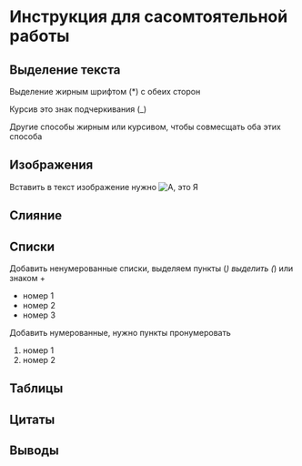 #  Инструкция для сасомтоятельной работы

## Выделение текста

 Выделение жирным шрифтом (*) с обеих сторон

 Курсив это знак подчеркивания (_)

 Другие способы жирным или курсивом, чтобы совмесщать оба этих способа 

## Изображения

Вставить в текст изображение нужно ![А, это Я](060922.png)

## Слияние

## Списки

Добавить ненумерованные списки, выделяем пункты (*)
выделить (*) или знаком +

* номер 1
* номер 2
* номер 3

Добавить нумерованные, нужно пункты пронумеровать

1. номер 1
2. номер 2

## Таблицы

## Цитаты

## Выводы